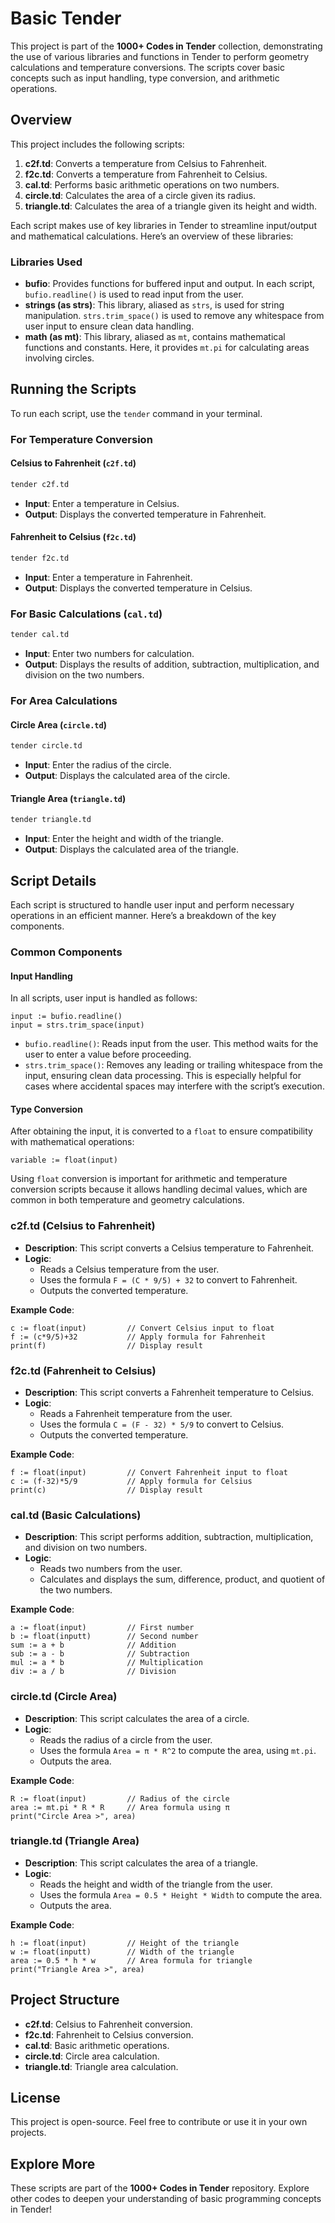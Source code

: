 # Basic Tender

This project is part of the **1000+ Codes in Tender** collection, demonstrating the use of various libraries and functions in Tender to perform geometry calculations and temperature conversions. The scripts cover basic concepts such as input handling, type conversion, and arithmetic operations.

## Overview

This project includes the following scripts:

1. **c2f.td**: Converts a temperature from Celsius to Fahrenheit.
2. **f2c.td**: Converts a temperature from Fahrenheit to Celsius.
3. **cal.td**: Performs basic arithmetic operations on two numbers.
4. **circle.td**: Calculates the area of a circle given its radius.
5. **triangle.td**: Calculates the area of a triangle given its height and width.

Each script makes use of key libraries in Tender to streamline input/output and mathematical calculations. Here’s an overview of these libraries:

### Libraries Used

- **bufio**: Provides functions for buffered input and output. In each script, `bufio.readline()` is used to read input from the user.
- **strings (as strs)**: This library, aliased as `strs`, is used for string manipulation. `strs.trim_space()` is used to remove any whitespace from user input to ensure clean data handling.
- **math (as mt)**: This library, aliased as `mt`, contains mathematical functions and constants. Here, it provides `mt.pi` for calculating areas involving circles.

## Running the Scripts

To run each script, use the `tender` command in your terminal.

### For Temperature Conversion

#### Celsius to Fahrenheit (`c2f.td`)

```bash
tender c2f.td
```

- **Input**: Enter a temperature in Celsius.
- **Output**: Displays the converted temperature in Fahrenheit.

#### Fahrenheit to Celsius (`f2c.td`)

```bash
tender f2c.td
```

- **Input**: Enter a temperature in Fahrenheit.
- **Output**: Displays the converted temperature in Celsius.

### For Basic Calculations (`cal.td`)

```bash
tender cal.td
```

- **Input**: Enter two numbers for calculation.
- **Output**: Displays the results of addition, subtraction, multiplication, and division on the two numbers.

### For Area Calculations

#### Circle Area (`circle.td`)

```bash
tender circle.td
```

- **Input**: Enter the radius of the circle.
- **Output**: Displays the calculated area of the circle.

#### Triangle Area (`triangle.td`)

```bash
tender triangle.td
```

- **Input**: Enter the height and width of the triangle.
- **Output**: Displays the calculated area of the triangle.

## Script Details

Each script is structured to handle user input and perform necessary operations in an efficient manner. Here’s a breakdown of the key components.

### Common Components

#### Input Handling

In all scripts, user input is handled as follows:

```tender
input := bufio.readline()
input = strs.trim_space(input)
```

- `bufio.readline()`: Reads input from the user. This method waits for the user to enter a value before proceeding.
- `strs.trim_space()`: Removes any leading or trailing whitespace from the input, ensuring clean data processing. This is especially helpful for cases where accidental spaces may interfere with the script’s execution.

#### Type Conversion

After obtaining the input, it is converted to a `float` to ensure compatibility with mathematical operations:

```tender
variable := float(input)
```

Using `float` conversion is important for arithmetic and temperature conversion scripts because it allows handling decimal values, which are common in both temperature and geometry calculations.

### c2f.td (Celsius to Fahrenheit)

- **Description**: This script converts a Celsius temperature to Fahrenheit.
- **Logic**:
  - Reads a Celsius temperature from the user.
  - Uses the formula `F = (C * 9/5) + 32` to convert to Fahrenheit.
  - Outputs the converted temperature.

**Example Code**:
```tender
c := float(input)         // Convert Celsius input to float
f := (c*9/5)+32           // Apply formula for Fahrenheit
print(f)                  // Display result
```

### f2c.td (Fahrenheit to Celsius)

- **Description**: This script converts a Fahrenheit temperature to Celsius.
- **Logic**:
  - Reads a Fahrenheit temperature from the user.
  - Uses the formula `C = (F - 32) * 5/9` to convert to Celsius.
  - Outputs the converted temperature.

**Example Code**:
```tender
f := float(input)         // Convert Fahrenheit input to float
c := (f-32)*5/9           // Apply formula for Celsius
print(c)                  // Display result
```

### cal.td (Basic Calculations)

- **Description**: This script performs addition, subtraction, multiplication, and division on two numbers.
- **Logic**:
  - Reads two numbers from the user.
  - Calculates and displays the sum, difference, product, and quotient of the two numbers.

**Example Code**:
```tender
a := float(input)         // First number
b := float(inputt)        // Second number
sum := a + b              // Addition
sub := a - b              // Subtraction
mul := a * b              // Multiplication
div := a / b              // Division
```

### circle.td (Circle Area)

- **Description**: This script calculates the area of a circle.
- **Logic**:
  - Reads the radius of a circle from the user.
  - Uses the formula `Area = π * R^2` to compute the area, using `mt.pi`.
  - Outputs the area.

**Example Code**:
```tender
R := float(input)         // Radius of the circle
area := mt.pi * R * R     // Area formula using π
print("Circle Area >", area)
```

### triangle.td (Triangle Area)

- **Description**: This script calculates the area of a triangle.
- **Logic**:
  - Reads the height and width of the triangle from the user.
  - Uses the formula `Area = 0.5 * Height * Width` to compute the area.
  - Outputs the area.

**Example Code**:
```tender
h := float(input)         // Height of the triangle
w := float(inputt)        // Width of the triangle
area := 0.5 * h * w       // Area formula for triangle
print("Triangle Area >", area)
```

## Project Structure

- **c2f.td**: Celsius to Fahrenheit conversion.
- **f2c.td**: Fahrenheit to Celsius conversion.
- **cal.td**: Basic arithmetic operations.
- **circle.td**: Circle area calculation.
- **triangle.td**: Triangle area calculation.

## License

This project is open-source. Feel free to contribute or use it in your own projects.

## Explore More

These scripts are part of the **1000+ Codes in Tender** repository. Explore other codes to deepen your understanding of basic programming concepts in Tender!
